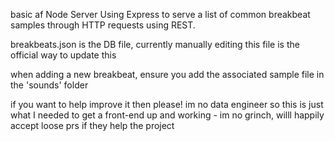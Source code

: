 basic af Node Server Using Express  to serve a list of common breakbeat samples through HTTP requests using REST.

breakbeats.json is the DB file, currently manually editing this file is the official way to update this

when adding a new breakbeat, ensure you add the associated sample file in the 'sounds' folder

if you want to help improve it then please! im no data engineer so this is just what I needed to get a front-end up and working - im no grinch, willl happily accept loose prs if they help the project

